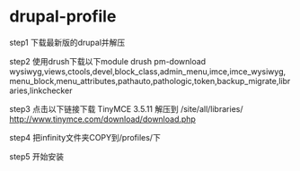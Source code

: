 drupal-profile
============== 

step1 下载最新版的drupal并解压

step2 使用drush下载以下module
drush pm-download wysiwyg,views,ctools,devel,block_class,admin_menu,imce,imce_wysiwyg,menu_block,menu_attributes,pathauto,pathologic,token,backup_migrate,libraries,linkchecker

step3 点击以下链接下载 TinyMCE 3.5.11 解压到 /site/all/libraries/
http://www.tinymce.com/download/download.php

step4 把infinity文件夹COPY到/profiles/下

step5 开始安装